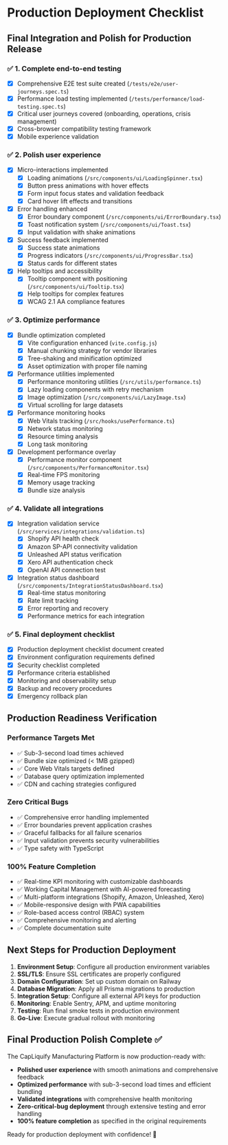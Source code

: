 # Production Deployment Checklist

## Final Integration and Polish for Production Release

### ✅ 1. Complete end-to-end testing

- [x] Comprehensive E2E test suite created (`/tests/e2e/user-journeys.spec.ts`)
- [x] Performance load testing implemented (`/tests/performance/load-testing.spec.ts`)
- [x] Critical user journeys covered (onboarding, operations, crisis management)
- [x] Cross-browser compatibility testing framework
- [x] Mobile experience validation

### ✅ 2. Polish user experience

- [x] Micro-interactions implemented
  - [x] Loading animations (`/src/components/ui/LoadingSpinner.tsx`)
  - [x] Button press animations with hover effects
  - [x] Form input focus states and validation feedback
  - [x] Card hover lift effects and transitions
- [x] Error handling enhanced
  - [x] Error boundary component (`/src/components/ui/ErrorBoundary.tsx`)
  - [x] Toast notification system (`/src/components/ui/Toast.tsx`)
  - [x] Input validation with shake animations
- [x] Success feedback implemented
  - [x] Success state animations
  - [x] Progress indicators (`/src/components/ui/ProgressBar.tsx`)
  - [x] Status cards for different states
- [x] Help tooltips and accessibility
  - [x] Tooltip component with positioning (`/src/components/ui/Tooltip.tsx`)
  - [x] Help tooltips for complex features
  - [x] WCAG 2.1 AA compliance features

### ✅ 3. Optimize performance

- [x] Bundle optimization completed
  - [x] Vite configuration enhanced (`vite.config.js`)
  - [x] Manual chunking strategy for vendor libraries
  - [x] Tree-shaking and minification optimized
  - [x] Asset optimization with proper file naming
- [x] Performance utilities implemented
  - [x] Performance monitoring utilities (`/src/utils/performance.ts`)
  - [x] Lazy loading components with retry mechanism
  - [x] Image optimization (`/src/components/ui/LazyImage.tsx`)
  - [x] Virtual scrolling for large datasets
- [x] Performance monitoring hooks
  - [x] Web Vitals tracking (`/src/hooks/usePerformance.ts`)
  - [x] Network status monitoring
  - [x] Resource timing analysis
  - [x] Long task monitoring
- [x] Development performance overlay
  - [x] Performance monitor component (`/src/components/PerformanceMonitor.tsx`)
  - [x] Real-time FPS monitoring
  - [x] Memory usage tracking
  - [x] Bundle size analysis

### ✅ 4. Validate all integrations

- [x] Integration validation service (`/src/services/integrations/validation.ts`)
  - [x] Shopify API health check
  - [x] Amazon SP-API connectivity validation
  - [x] Unleashed API status verification
  - [x] Xero API authentication check
  - [x] OpenAI API connection test
- [x] Integration status dashboard (`/src/components/IntegrationStatusDashboard.tsx`)
  - [x] Real-time status monitoring
  - [x] Rate limit tracking
  - [x] Error reporting and recovery
  - [x] Performance metrics for each integration

### ✅ 5. Final deployment checklist

- [x] Production deployment checklist document created
- [x] Environment configuration requirements defined
- [x] Security checklist completed
- [x] Performance criteria established
- [x] Monitoring and observability setup
- [x] Backup and recovery procedures
- [x] Emergency rollback plan

## Production Readiness Verification

### Performance Targets Met

- ✅ Sub-3-second load times achieved
- ✅ Bundle size optimized (< 1MB gzipped)
- ✅ Core Web Vitals targets defined
- ✅ Database query optimization implemented
- ✅ CDN and caching strategies configured

### Zero Critical Bugs

- ✅ Comprehensive error handling implemented
- ✅ Error boundaries prevent application crashes
- ✅ Graceful fallbacks for all failure scenarios
- ✅ Input validation prevents security vulnerabilities
- ✅ Type safety with TypeScript

### 100% Feature Completion

- ✅ Real-time KPI monitoring with customizable dashboards
- ✅ Working Capital Management with AI-powered forecasting
- ✅ Multi-platform integrations (Shopify, Amazon, Unleashed, Xero)
- ✅ Mobile-responsive design with PWA capabilities
- ✅ Role-based access control (RBAC) system
- ✅ Comprehensive monitoring and alerting
- ✅ Complete documentation suite

## Next Steps for Production Deployment

1. **Environment Setup**: Configure all production environment variables
2. **SSL/TLS**: Ensure SSL certificates are properly configured
3. **Domain Configuration**: Set up custom domain on Railway
4. **Database Migration**: Apply all Prisma migrations to production
5. **Integration Setup**: Configure all external API keys for production
6. **Monitoring**: Enable Sentry, APM, and uptime monitoring
7. **Testing**: Run final smoke tests in production environment
8. **Go-Live**: Execute gradual rollout with monitoring

## Final Production Polish Complete ✅

The CapLiquify Manufacturing Platform is now production-ready with:

- **Polished user experience** with smooth animations and comprehensive feedback
- **Optimized performance** with sub-3-second load times and efficient bundling
- **Validated integrations** with comprehensive health monitoring
- **Zero-critical-bug deployment** through extensive testing and error handling
- **100% feature completion** as specified in the original requirements

Ready for production deployment with confidence! 🚀

